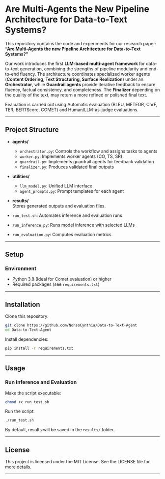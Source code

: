 # Are Multi-Agents the New Pipeline Architecture for Data-to-Text Systems?

This repository contains the code and experiments for our research paper:  
**“Are Multi-Agents the new Pipeline Architecture for Data-to-Text Systems?”**  

Our work introduces the first **LLM-based multi-agent framework** for data-to-text generation, combining the strengths of pipeline modularity and end-to-end fluency. The architecture coordinates specialized worker agents (**Content Ordering, Text Structuring, Surface Realization**) under an **Orchestrator**, while **Guardrail agents** provide iterative feedback to ensure fluency, factual consistency, and completeness. The **Finalizer** depending on the quality of the text, may return a more refined or polished final text. 

Evaluation is carried out using Automatic evaluation (BLEU, METEOR, ChrF, TER, BERTScore, COMET) and Human/LLM-as-judge evaluations.  

---

## Project Structure

- **agents/**  
  - `orchestrator.py`: Controls the workflow and assigns tasks to agents  
  - `worker.py`: Implements worker agents (CO, TS, SR)  
  - `guardrail.py`: Implements guardrail agents for feedback validation  
  - `finalizer.py`: Produces validated final outputs  

- **utilities/**  
  - `llm_model.py`: Unified LLM interface  
  - `agent_prompts.py`: Prompt templates for each agent  

- **results/**  
  Stores generated outputs and evaluation files.  

- `run_test.sh`: Automates inference and evaluation runs  
- `run_inference.py`: Runs model inference with selected LLMs  
- `run_evaluation.py`: Computes evaluation metrics  

---

## Setup

### Environment
- Python 3.8 (Ideal for Comet evaluation) or higher  
- Required packages (see `requirements.txt`)  

---

## Installation

Clone this repository:
```bash
git clone https://github.com/NonsoCynthia/Data-to-Text-Agent
cd Data-to-Text-Agent
```

Install dependencies:
```bash
pip install -r requirements.txt
```

---

## Usage

### Run Inference and Evaluation
Make the script executable:
```bash
chmod +x run_test.sh
```

Run the script:
```bash
./run_test.sh
```

By default, results will be saved in the `results/` folder.  

---

## License

This project is licensed under the MIT License. See the LICENSE file for more details.  

---